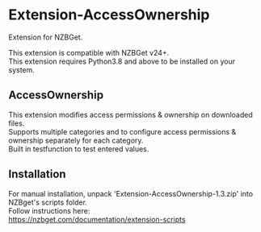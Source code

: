 # Extension-AccessOwnership
Extension for NZBGet.

This extension is compatible with NZBGet v24+.<br />
This extension requires Python3.8 and above to be installed on your system.

## AccessOwnership
This extension modifies access permissions & ownership on downloaded files.<br />
Supports multiple categories and to configure access permissions & ownership separately for each category.<br />
Built in testfunction to test entered values.

## Installation
For manual installation, unpack 'Extension-AccessOwnership-1.3.zip' into NZBget's scripts folder.<br />
Follow instructions here:<br />
https://nzbget.com/documentation/extension-scripts
